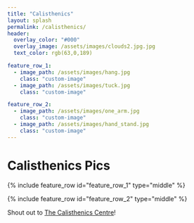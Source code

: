 ```yaml
---
title: "Calisthenics"
layout: splash
permalink: /calisthenics/
header:
  overlay_color: "#000"
  overlay_image: /assets/images/clouds2.jpg.jpg
  text_color: rgb(63,0,189)

feature_row_1:
  - image_path: /assets/images/hang.jpg
    class: "custom-image"
  - image_path: /assets/images/tuck.jpg
    class: "custom-image"

feature_row_2:
  - image_path: /assets/images/one_arm.jpg
    class: "custom-image"
  - image_path: /assets/images/hand_stand.jpg
    class: "custom-image"
--- 
```



# Calisthenics Pics

{% include feature_row id="feature_row_1" type="middle" %}

{% include feature_row id="feature_row_2" type="middle" %}





Shout out to [The Calisthenics Centre](https://thecalisthenicscentre.ca/)!

